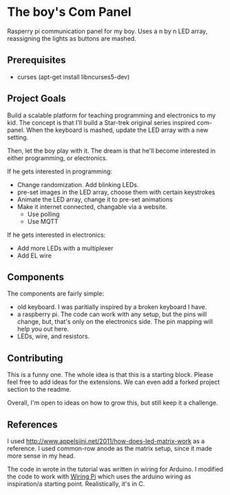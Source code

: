 # The boy's Com Panel
Rasperry pi communication panel for my boy. Uses a n by n LED array,
reassigning the lights as buttons are mashed.

## Prerequisites

- curses (apt-get install libncurses5-dev)


## Project Goals

Build a scalable platform for teaching programming and electronics to my kid.
The concept is that I'll build a Star-trek original series inspired com-panel.
When the keyboard is mashed, update the LED array with a new setting.

Then, let the boy play with it. The dream is that he'll become interested in either
programming, or electronics.

If he gets interested in programming:

- Change randomization. Add blinking LEDs.
- pre-set images in the LED array, choose them with certain keystrokes
- Animate the LED array, change it to pre-set animations
- Make it internet connected, changable via a website.
    - Use polling
    - Use MQTT

If he gets interested in electronics:

- Add more LEDs with a multiplexer
- Add EL wire

## Components

The components are fairly simple:

- old keyboard. I was paritially inspired by a broken keyboard I have.
- a raspberry pi. The code can work with any setup, but the pins will change,
  but, that's only on the electronics side. The pin mapping will help you out here.
- LEDs, wire, and resistors.

## Contributing

This is a funny one. The whole idea is that this is a starting block.
Please feel free to add ideas for the extensions. We can even add a
forked project section to the readme.

Overall, I'm open to ideas on how to grow this, but still keep it a challenge.

## References

I used http://www.appelsiini.net/2011/how-does-led-matrix-work
as a reference. I used common-row anode as the matrix setup, since
it made more sense in my head.

The code in wrote in the tutorial was written in wiring for Arduino.
I modified the code to work with [Wiring Pi](http://wiringpi.com/) which 
uses the arduino wiring as inspiration/a starting point. Realistically,
it's in C.

